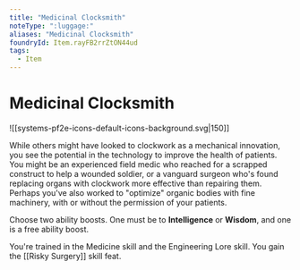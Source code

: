 ```yaml
---
title: "Medicinal Clocksmith"
noteType: ":luggage:"
aliases: "Medicinal Clocksmith"
foundryId: Item.rayFB2rrZtON44ud
tags:
  - Item
---
```


# Medicinal Clocksmith
![[systems-pf2e-icons-default-icons-background.svg|150]]

While others might have looked to clockwork as a mechanical innovation, you see the potential in the technology to improve the health of patients. You might be an experienced field medic who reached for a scrapped construct to help a wounded soldier, or a vanguard surgeon who's found replacing organs with clockwork more effective than repairing them. Perhaps you've also worked to "optimize" organic bodies with fine machinery, with or without the permission of your patients.

Choose two ability boosts. One must be to **Intelligence** or **Wisdom**, and one is a free ability boost.

You're trained in the Medicine skill and the Engineering Lore skill. You gain the [[Risky Surgery]] skill feat.
